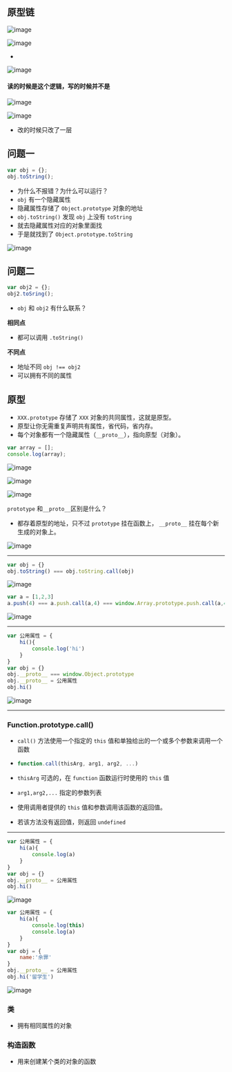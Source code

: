 ## 原型链

![image](../images2/66/n1.PNG)

 ![image](../images2/64/02.PNG)

-

![image](../images2/64/03.PNG)

#### 读的时候是这个逻辑，写的时候并不是

![image](../images2/64/04.PNG)



![image](../images2/66/n3.PNG)

* 改的时候只改了一层

## 问题一

```javascript
var obj = {};
obj.toString();
```

- 为什么不报错？为什么可以运行？
- `obj` 有一个隐藏属性
- 隐藏属性存储了 `Object.prototype` 对象的地址
- `obj.toString()` 发现 `obj` 上没有 `toString`
- 就去隐藏属性对应的对象里面找
- 于是就找到了 `Object.prototype.toString`

![image](../images2/64/01.PNG)

## 问题二

```javascript
var obj2 = {};
obj2.toSring();
```

- `obj` 和 `obj2` 有什么联系？

**相同点**

- 都可以调用 `.toString()`

**不同点**

- 地址不同 `obj !== obj2`
- 可以拥有不同的属性

## 原型

- `XXX.prototype` 存储了 `XXX` 对象的共同属性，这就是原型。
- 原型让你无需重复声明共有属性，省代码，省内存。
- 每个对象都有一个隐藏属性（`__proto__`），指向原型（对象）。

```javascript
var array = [];
console.log(array);
```

![image](../images2/66/1.PNG)

![image](../images2/66/2.PNG)

![image](../images2/64/05.PNG)

`prototype` 和` __proto__ `区别是什么？

- 都存着原型的地址，只不过 `prototype` 挂在函数上， `__proto__` 挂在每个新生成的对象上。

![image](../images2/66/n17.PNG)

-----

```js
var obj = {}
obj.toString() === obj.toString.call(obj)
```

![image](../images2/64/06.PNG)

```js
var a = [1,2,3]
a.push(4) === a.push.call(a,4) === window.Array.prototype.push.call(a,4)
```

![image](../images2/64/07.PNG)

-------------------

```js
var 公用属性 = {
    hi(){
        console.log('hi')
    }
}
var obj = {}
obj.__proto__ === window.Object.prototype
obj.__proto__ = 公用属性
obj.hi()
```

![image](../images2/64/08.PNG)

------------------

### Function.prototype.call()

* `call()` 方法使用一个指定的 `this` 值和单独给出的一个或多个参数来调用一个函数

* ```js
  function.call(thisArg, arg1, arg2, ...)
  ```

* `thisArg` 可选的，在 `function` 函数运行时使用的 `this` 值

* `arg1,arg2,...` 指定的参数列表

* 使用调用者提供的 `this` 值和参数调用该函数的返回值。

* 若该方法没有返回值，则返回 `undefined`

-----------------------

```js
var 公用属性 = {
    hi(a){
        console.log(a)
    }
}
var obj = {}
obj.__proto__ = 公用属性
obj.hi()
```

![image](../images2/64/09.PNG)

```js
var 公用属性 = {
    hi(a){
        console.log(this)
        console.log(a)
    }
}
var obj = {
    name:'余罪'
}
obj.__proto__ = 公用属性
obj.hi('留学生')
```

![image](../images2/64/10.PNG)

### 类

* 拥有相同属性的对象

### 构造函数

* 用来创建某个类的对象的函数



































